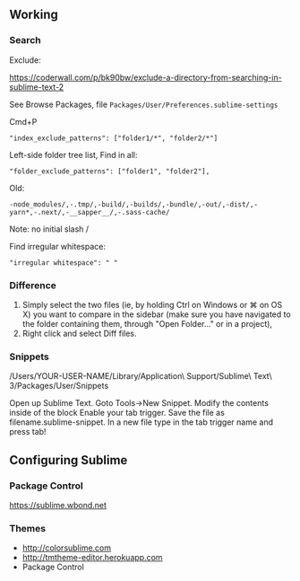 ## Working

### Search

Exclude:

https://coderwall.com/p/bk90bw/exclude-a-directory-from-searching-in-sublime-text-2

See Browse Packages, file `Packages/User/Preferences.sublime-settings`

Cmd+P

    "index_exclude_patterns": ["folder1/*", "folder2/*"]

Left-side folder tree list, Find in all:
    
    "folder_exclude_patterns": ["folder1", "folder2"],

Old:

    -node_modules/,-.tmp/,-build/,-builds/,-bundle/,-out/,-dist/,-yarn*,-.next/,-__sapper__/,-.sass-cache/

Note: no initial slash /

Find irregular whitespace:

    "irregular whitespace": " "


### Difference

1. Simply select the two files (ie, by holding Ctrl on Windows or ⌘ on OS X) you want to compare in the sidebar (make sure you have navigated to the folder containing them, through "Open Folder..." or in a project),
2. Right click and select Diff files.


### Snippets

/Users/YOUR-USER-NAME/Library/Application\ Support/Sublime\ Text\ 3/Packages/User/Snippets

Open up Sublime Text.
Goto Tools->New Snippet.
Modify the contents inside of the block <content><![CDATA[ snippet_here ]]></content>
Enable your tab trigger.
Save the file as filename.sublime-snippet.
In a new file type in the tab trigger name and press tab!


## Configuring Sublime

### Package Control

https://sublime.wbond.net

### Themes

* http://colorsublime.com
* http://tmtheme-editor.herokuapp.com
* Package Control

